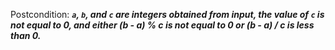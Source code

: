 Postcondition: ***`a`, `b`, and `c` are integers obtained from input, the value of `c` is not equal to 0, and either (b - a) % c is not equal to 0 or (b - a) / c is less than 0.***